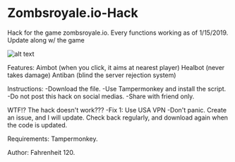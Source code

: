 # Zombsroyale.io-Hack
Hack for the game zombsroyale.io. Every functions working as of 1/15/2019. Update along w/ the game

![alt text](https://veedif.com/files/thumbs/zombsroyale-io.jpg)

Features: 
Aimbot (when you click, it aims at nearest player)
Healbot (never takes damage)
Antiban (blind the server rejection system)

Instructions: 
-Download the file. 
-Use Tampermonkey and install the script. 
-Do not post this hack on social medias. 
-Share with friend only.

WTF!? The hack doesn't work???
-Fix 1: Use USA VPN
-Don't panic. Create an issue, and I will update. Check back regularly, and download again when the code is updated.

Requirements: Tampermonkey.

Author: Fahrenheit 120.
